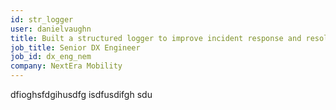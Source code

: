 ```yaml
---
id: str_logger
user: danielvaughn
title: Built a structured logger to improve incident response and resolution
job_title: Senior DX Engineer
job_id: dx_eng_nem
company: NextEra Mobility
---
```


dfioghsfdgihusdfg isdfusdifgh sdu
